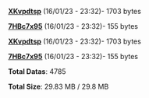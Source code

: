 [**XKvpdtsp**](/data/XKvpdtsp.txt) (16/01/23 - 23:32)- 1703 bytes

[**7HBc7x95**](/data/7HBc7x95.txt) (16/01/23 - 23:32)- 155 bytes

[**XKvpdtsp**](/data/XKvpdtsp.txt) (16/01/23 - 23:32)- 1703 bytes

[**7HBc7x95**](/data/7HBc7x95.txt) (16/01/23 - 23:32)- 155 bytes

**Total Datas**: 4785

**Total Size**: 29.83 MB / 29.8 MB